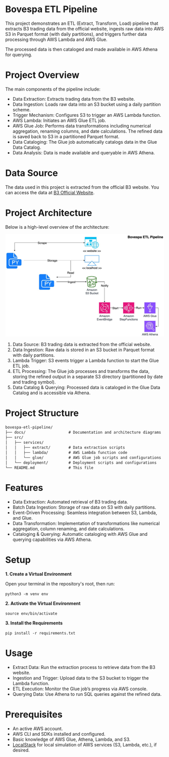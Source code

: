 # Bovespa ETL Pipeline

This project demonstrates an ETL (Extract, Transform, Load) pipeline that extracts B3 trading data from the official website, ingests raw data into AWS S3 in Parquet format (with daily partitions), and triggers further data processing through AWS Lambda and AWS Glue. 

The processed data is then cataloged and made available in AWS Athena for querying.

# Project Overview

The main components of the pipeline include:
- Data Extraction: Extracts trading data from the B3 website.
- Data Ingestion: Loads raw data into an S3 bucket using a daily partition scheme.
- Trigger Mechanism: Configures S3 to trigger an AWS Lambda function.
- AWS Lambda: Initiates an AWS Glue ETL job.
- AWS Glue Job: Performs data transformations including numerical aggregation, renaming columns, and date calculations. The refined data is saved back to S3 in a partitioned Parquet format.
- Data Cataloging: The Glue job automatically catalogs data in the Glue Data Catalog.
- Data Analysis: Data is made available and queryable in AWS Athena.

# Data Source

The data used in this project is extracted from the official B3 website. You can access the data at [B3 Official Website](https://sistemaswebb3-listados.b3.com.br/indexPage/day/IBOV?language=pt-br).

# Project Architecture

Below is a high-level overview of the architecture:

![Architecture Diagram](docs/architecture-diagram.jpg)

1. Data Source: B3 trading data is extracted from the official website.
2. Data Ingestion: Raw data is stored in an S3 bucket in Parquet format with daily partitions.
3. Lambda Trigger: S3 events trigger a Lambda function to start the Glue ETL job.
4. ETL Processing: The Glue job processes and transforms the data, storing the refined output in a separate S3 directory (partitioned by date and trading symbol).
5. Data Catalog & Querying: Processed data is cataloged in the Glue Data Catalog and is accessible via Athena.

# Project Structure

```
bovespa-etl-pipeline/
├── docs/                   # Documentation and architecture diagrams
├── src/
│   ├── services/
│   │   ├── extract/        # Data extraction scripts
│   │   ├── lambda/         # AWS Lambda function code
│   │   └── glue/           # AWS Glue job scripts and configurations
│   └── deployment/         # Deployment scripts and configurations
└── README.md               # This file
```

# Features
- Data Extraction: Automated retrieval of B3 trading data.
- Batch Data Ingestion: Storage of raw data on S3 with daily partitions.
- Event-Driven Processing: Seamless integration between S3, Lambda, and Glue.
- Data Transformation: Implementation of transformations like numerical aggregation, column renaming, and date calculations.
- Cataloging & Querying: Automatic cataloging with AWS Glue and querying capabilities via AWS Athena.

# Setup

**1. Create a Virtual Environment**

Open your terminal in the repository's root, then run:

`python3 -m venv env`

**2. Activate the Virtual Environment**

`source env/bin/activate`

**3. Install the Requirements**

`pip install -r requirements.txt`


# Usage
- Extract Data: Run the extraction process to retrieve data from the B3 website.
- Ingestion and Trigger: Upload data to the S3 bucket to trigger the Lambda function.
- ETL Execution: Monitor the Glue job’s progress via AWS console.
- Querying Data: Use Athena to run SQL queries against the refined data.

# Prerequisites
- An active AWS account.
- AWS CLI and SDKs installed and configured.
- Basic knowledge of AWS Glue, Athena, Lambda, and S3.
- [LocalStack](https://github.com/localstack/localstack) for local simulation of AWS services (S3, Lambda, etc.), if desired.

